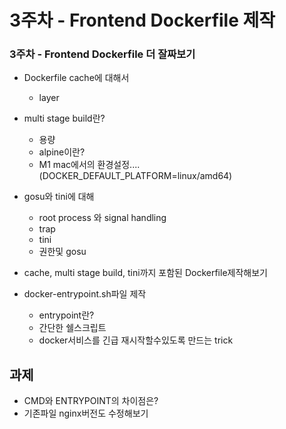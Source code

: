 # 3주차 - Frontend Dockerfile 제작

### 3주차 - Frontend Dockerfile 더 잘짜보기

- Dockerfile cache에 대해서
    - layer
- multi stage build란?
    - 용량
    - alpine이란?
    - M1 mac에서의 환경설정.... (DOCKER_DEFAULT_PLATFORM=linux/amd64)
- gosu와 tini에 대해
    - root process 와 signal handling
    - trap
    - tini
    - 권한및 gosu
- cache, multi stage build, tini까지 포함된 Dockerfile제작해보기

- docker-entrypoint.sh파일 제작
    - entrypoint란?
    - 간단한 쉘스크립트
    - docker서비스를 긴급 재시작할수있도록 만드는 trick

## 과제

- CMD와 ENTRYPOINT의 차이점은?
- 기존파일 nginx버전도 수정해보기
